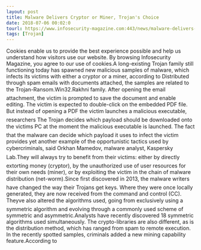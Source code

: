 ```yaml
---
layout: post
title: Malware Delivers Cryptor or Miner, Trojan's Choice
date: 2018-07-06 00:02:0
tourl: https://www.infosecurity-magazine.com:443/news/malware-delivers-cryptor-or-miner/
tags: [Trojan]
---
```

Cookies enable us to provide the best experience possible and help us understand how visitors use our website. By browsing Infosecurity Magazine, you agree to our use of cookies.A long-existing Trojan family still functioning today has spawned new malicious samples of malware, which infects its victims with either a cryptor or a miner, according to Distributed through spam emails with documents attached, the samples are related to the Trojan-Ransom.Win32.Rakhni family. After opening the email attachment, the victim is prompted to save the document and enable editing. The victim is expected to double-click on the embedded PDF file. But instead of opening a PDF the victim launches a malicious executable, researchers The Trojan decides which payload should be downloaded onto the victims PC at the moment the malicious executable is launched. The fact that the malware can decide which payload it uses to infect the victim provides yet another example of the opportunistic tactics used by cybercriminals, said Orkhan Mamedov, malware analyst, Kaspersky Lab.They will always try to benefit from their victims: either by directly extorting money (cryptor), by the unauthorized use of user resources for their own needs (miner), or by exploiting the victim in the chain of malware distribution (net-worm).Since first discovered in 2013, the malware writers have changed the way their Trojans get keys. Where they were once locally generated, they are now received from the command and control (CC). Theyve also altered the algorithms used, going from exclusively using a symmetric algorithm and evolving through a commonly used scheme of symmetric and asymmetric.Analysts have recently discovered 18 symmetric algorithms used simultaneously. The crypto-libraries are also different, as is the distribution method, which has ranged from spam to remote execution. In the recently spotted samples, criminals added a new mining capability feature.According to 